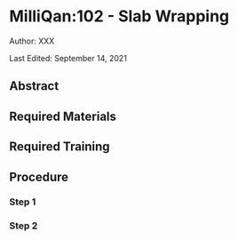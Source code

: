 # MilliQan:102 - Slab Wrapping

Author: XXX

Last Edited: September 14, 2021

## Abstract

## Required Materials

## Required Training

## Procedure

### Step 1

### Step 2
